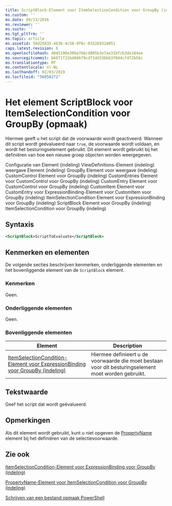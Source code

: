 ```yaml
---
title: ScriptBlock-Element voor ItemSelectionCondition voor GroupBy (indeling) | Microsoft Docs
ms.custom: ''
ms.date: 09/13/2016
ms.reviewer: ''
ms.suite: ''
ms.tgt_pltfrm: ''
ms.topic: article
ms.assetid: 58d25835-4636-4c58-9f6c-0332b9318051
caps.latest.revision: 6
ms.openlocfilehash: 4045196e306e766cd805b3e7ae31bfcb3de184ee
ms.sourcegitcommit: b6871f21bd666f9cd71dd336bb3f844cf472b56c
ms.translationtype: MT
ms.contentlocale: nl-NL
ms.lasthandoff: 02/03/2019
ms.locfileid: "56850272"
---
```

# <a name="scriptblock-element-for-itemselectioncondition-for-groupby-format"></a>Het element ScriptBlock voor ItemSelectionCondition voor GroupBy (opmaak)

Hiermee geeft u het script dat de voorwaarde wordt geactiveerd. Wanneer dit script wordt geëvalueerd naar `true`, de voorwaarde wordt voldaan, en wordt het besturingselement gebruikt. Dit element wordt gebruikt bij het definiëren van hoe een nieuwe groep objecten worden weergegeven.

Configuratie van Element (indeling) ViewDefinitions-Element (indeling) weergave Element (indeling) GroupBy Element voor weergave (indeling) CustomControl Element voor GroupBy (indeling) CustomEntries Element voor CustomControl voor GroupBy (indeling) CustomEntry Element voor CustomControl voor GroupBy (indeling) CustomItem Element voor CustomEntry voor ExpressionBinding-Element voor CustomItem voor GroupBy (indeling) ItemSelectionCondition Element voor ExpressionBinding voor GroupBy (indeling) ScriptBlock Element voor GroupBy (indeling) ItemSelectionCondition voor GroupBy (indeling)

## <a name="syntax"></a>Syntaxis

```xml
<ScriptBlock>ScriptToEvaluate</ScriptBlock>
```

## <a name="attributes-and-elements"></a>Kenmerken en elementen

De volgende secties beschrijven kenmerken, onderliggende elementen en het bovenliggende element van de `ScriptBlock` element.

### <a name="attributes"></a>Kenmerken

Geen.

### <a name="child-elements"></a>Onderliggende elementen

Geen.

### <a name="parent-elements"></a>Bovenliggende elementen

|Element|Description|
|-------------|-----------------|
|[ItemSelectionCondition-Element voor ExpressionBinding voor GroupBy (indeling)](./itemselectioncondition-element-for-expressionbinding-for-groupby-format.md)|Hiermee definieert u de voorwaarde die moet bestaan voor dit besturingselement moet worden gebruikt.|

## <a name="text-value"></a>Tekstwaarde

Geef het script dat wordt geëvalueerd.

## <a name="remarks"></a>Opmerkingen

Als dit element wordt gebruikt, kunt u niet opgeven de [PropertyName](./propertyname-element-for-itemselectioncondition-for-groupby-format.md) element bij het definiëren van de selectievoorwaarde.

## <a name="see-also"></a>Zie ook

[ItemSelectionCondition-Element voor ExpressionBinding voor GroupBy (indeling)](./itemselectioncondition-element-for-expressionbinding-for-groupby-format.md)

[PropertyName-Element voor ItemSelectionCondition voor GroupBy (indeling)](./propertyname-element-for-itemselectioncondition-for-groupby-format.md)

[Schrijven van een bestand opmaak PowerShell](./writing-a-powershell-formatting-file.md)
